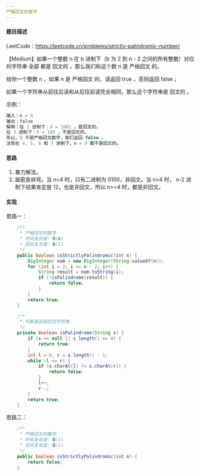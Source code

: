 ```yaml
---
严格回文的数字
---
```


#### 题目描述

LeetCode：https://leetcode.cn/problems/strictly-palindromic-number/

【Medium】如果一个整数 n 在 b 进制下（b 为 2 到 n - 2 之间的所有整数）对应的字符串 全部 都是 回文的 ，那么我们称这个数 n 是 严格回文 的。

给你一个整数 n ，如果 n 是 严格回文 的，请返回 true ，否则返回 false 。

如果一个字符串从前往后读和从后往前读完全相同，那么这个字符串是 回文的 。

示例：

```java
输入：n = 9
输出：false
解释：在 2 进制下：9 = 1001 ，是回文的。
在 3 进制下：9 = 100 ，不是回文的。
所以，9 不是严格回文数字，我们返回 false 。
注意在 4, 5, 6 和 7 进制下，n = 9 都不是回文的。
```

#### 思路

1. 暴力解法。
2. 脑筋急转弯。当 n=4 时，只有二进制为 0100，非回文。当 n>4 时， n-2 进制下结果肯定是 12，也是非回文，所以 n>=4 时，都是非回文。

#### 实现

思路一：

```java
    /**
     * 严格回文的数字
     * 时间复杂度: O(n)
     * 空间复杂度: O(1)
     */
    public boolean isStrictlyPalindromic(int n) {
        BigInteger num = new BigInteger(String.valueOf(n));
        for (int i = 2; i <= n - 2; i++) {
            String result = num.toString(i);
            if (!isPalindrome(result)) {
                return false;
            }
        }
        return true;
    }

    /**
     * 判断是否是回文字符串
     */
    private boolean isPalindrome(String s) {
        if (s == null || s.length() == 0) {
            return true;
        }
        int l = 0, r = s.length() - 1;
        while (l <= r) {
            if (s.charAt(l) != s.charAt(r)) {
                return false;
            }
            l++;
            r--;
        }
        return true;
    }
```

思路二：

```java
    /**
     * 严格回文的数字
     * 时间复杂度: O(1)
     * 空间复杂度: O(1)
     */
    public boolean isStrictlyPalindromic(int n) {
        return false;
    }
```

